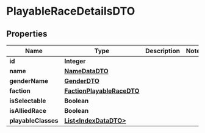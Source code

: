 

# PlayableRaceDetailsDTO


## Properties

| Name | Type | Description | Notes |
|------------ | ------------- | ------------- | -------------|
|**id** | **Integer** |  |  |
|**name** | [**NameDataDTO**](NameDataDTO.md) |  |  |
|**genderName** | [**GenderDTO**](GenderDTO.md) |  |  |
|**faction** | [**FactionPlayableRaceDTO**](FactionPlayableRaceDTO.md) |  |  |
|**isSelectable** | **Boolean** |  |  |
|**isAlliedRace** | **Boolean** |  |  |
|**playableClasses** | [**List&lt;IndexDataDTO&gt;**](IndexDataDTO.md) |  |  |



